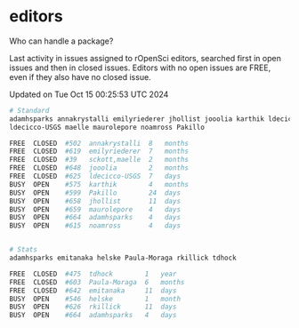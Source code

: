 # editors

Who can handle a package?

Last activity in issues assigned to rOpenSci editors, searched first in open
issues and then in closed issues. Editors with no open issues are FREE, even if
they also have no closed issue.


Updated on Tue Oct 15 00:25:53 UTC 2024

```bash
# Standard
adamhsparks annakrystalli emilyriederer jhollist jooolia karthik ldecicco
ldecicco-USGS maelle maurolepore noamross Pakillo

FREE  CLOSED  #502  annakrystalli  8   months
FREE  CLOSED  #619  emilyriederer  7   months
FREE  CLOSED  #39   sckott,maelle  2   months
FREE  CLOSED  #648  jooolia        2   months
FREE  CLOSED  #625  ldecicco-USGS  7   days
BUSY  OPEN    #575  karthik        4   months
BUSY  OPEN    #599  Pakillo        24  days
BUSY  OPEN    #658  jhollist       11  days
BUSY  OPEN    #659  maurolepore    4   days
BUSY  OPEN    #664  adamhsparks    4   days
BUSY  OPEN    #615  noamross       4   days


# Stats
adamhsparks emitanaka helske Paula-Moraga rkillick tdhock

FREE  CLOSED  #475  tdhock        1   year
FREE  CLOSED  #603  Paula-Moraga  6   months
FREE  CLOSED  #642  emitanaka     11  days
BUSY  OPEN    #546  helske        1   month
BUSY  OPEN    #626  rkillick      11  days
BUSY  OPEN    #664  adamhsparks   4   days
```
